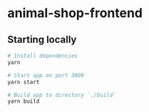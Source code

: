 # animal-shop-frontend

## Starting locally

```sh
# Install dependencies
yarn

# Start app on port 3000
yarn start

# Build app to directory `./build`
yarn build
```
